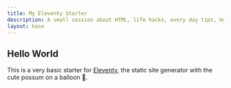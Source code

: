 ```yaml
---
title: My Eleventy Starter
description: A small session about HTML, life hacks, every day tips, myths
layout: base
---
```

## Hello World

This is a very basic starter for [Eleventy](https://11ty.dev), the
static site generator with the cute possum on a balloon 🎈.
